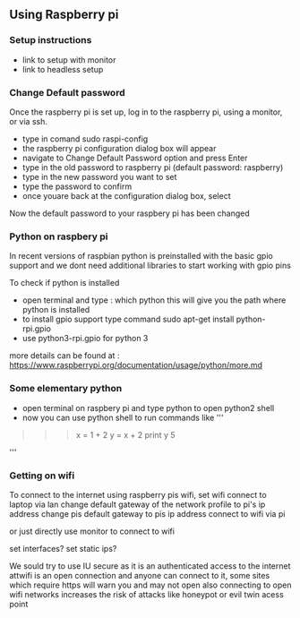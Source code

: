 ## Using Raspberry pi

### Setup instructions
* link to setup with monitor
* link to headless setup

### Change Default password
Once the raspberry pi is set up, log in to the raspberry pi,
using a monitor, or via ssh.
* type in comand sudo raspi-config
* the raspberry pi configuration dialog box will appear
* navigate to Change Default Password option and press Enter
* type in the old password to raspberry pi (default password: raspberry) 
* type in the new password you want to set
* type the password to confirm
* once youare back at the configuration dialog box, select <Finish>

Now the default password to your raspbery pi has been changed

### Python on raspbery pi
In recent versions of raspbian python is preinstalled with the basic gpio 
support and we dont need additional libraries to start working with gpio pins

To check if python is installed
* open terminal and type : which python
this will give you the path where python is installed
* to install gpio support type command sudo apt-get install python-rpi.gpio
* use python3-rpi.gpio for python 3

more details can be found at : https://www.raspberrypi.org/documentation/usage/python/more.md

### Some elementary python
* open terminal on raspbery pi and type python to open python2 shell
* now you can use python shell to run commands like
'''
>>> x = 1 + 2
>>> y = x + 2
>>> print y
5
>>> 
'''

### Getting on wifi
To connect to the internet using raspberry pis wifi, 
set wifi
connect to laptop via lan
change default gateway of the network profile to pi's ip address
change pis default gateway to pis ip address
connect to wifi via pi

or just directly use monitor to connect to wifi

set interfaces?
set static ips?

We sould try to use IU secure as it is an authenticated access to the internet
attwifi is an open connection and anyone can connect to it, some sites which require https will warn you and may not open
also connecting to open wifi networks increases the risk of attacks like honeypot or evil twin acess point

